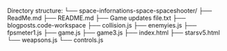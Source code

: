 Directory structure:
└── space-infornations-space-spaceshooter/
    ├── ReadMe.md
    ├── README.md
    ├── Game updates file.txt
    ├── blogposts.code-workspace
    ├── collision.js
    ├── enemyies.js
    ├── fpsmeter1.js
    ├── game.js
    ├── game3.js
    ├── index.html
    ├── starsv5.html
    └── weapsons.js
    └── controls.js
